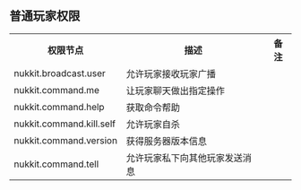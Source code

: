 ## **普通玩家权限**
<table>
    <tr align="center" valign="center">
        <th>权限节点</th><th>描述</th><th>备注</th>
    </tr>
    <tr>
        <td>nukkit.broadcast.user</td><td>允许玩家接收玩家广播</td><td></td>
    </tr>
    <tr>
        <td>nukkit.command.me</td><td>让玩家聊天做出指定操作</td><td></td>
    </tr>
    <tr>
        <td>nukkit.command.help</td><td>获取命令帮助</td><td></td>
    </tr>
    <tr>
        <td>nukkit.command.kill.self</td><td>允许玩家自杀</td><td></td>
    </tr>
    <tr>
        <td>nukkit.command.version</td><td>获得服务器版本信息</td><td></td>
    </tr>
    <tr>
        <td>nukkit.command.tell</td><td>允许玩家私下向其他玩家发送消息</td><td></td>
    </tr>
</table>